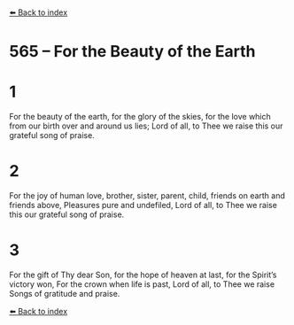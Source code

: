 [⬅️ Back to index](../README.md)

# 565 – For the Beauty of the Earth


# 1
For the beauty of the earth,
for the glory of the skies,
for the love which from our birth
over and around us lies;
Lord of all, to Thee we raise
this our grateful song of praise.

# 2
For the joy of human love,
brother, sister, parent, child,
friends on earth and friends above,
Pleasures pure and undefiled,
Lord of all, to Thee we raise
this our grateful song of praise.

# 3
For the gift of Thy dear Son,
for the hope of heaven at last,
for the Spirit’s victory won,
For the crown when life is past,
Lord of all, to Thee we raise
Songs of gratitude and praise.

[⬅️ Back to index](../README.md)
